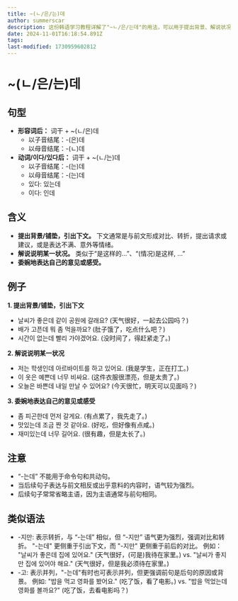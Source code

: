 ```yaml
---
title: ~(ㄴ/은/는)데
author: summerscar
description: 这份韩语学习教程详解了"~ㄴ/은/는데"的用法，可以用于提出背景、解说状况，或委婉表达意见。注意不可用于命令句和共动句，与"-지만"和"-고"类似。
date: 2024-11-01T16:18:54.891Z
tags:
last-modified: 1730959602812
---
```


# ~(ㄴ/은/는)데

## 句型

* **形容词后：**  词干 + ~(ㄴ/은)데
    * 以子音结尾：-(은)데
    * 以母音结尾：-(ㄴ)데
* **动词/이다/있다后：** 词干 + ~(ㄴ/는)데
    * 以子音结尾：-(는)데
    * 以母音结尾：-(는)데
    * 있다: 있는데
    * 이다: 인데


## 含义

* **提出背景/铺垫，引出下文。**  下文通常是与前文形成对比、转折，提出请求或建议，或是表达不满、意外等情绪。
* **解说说明某一状况。**  类似于“是这样的…”、“(情况)是这样, …”
* **委婉地表达自己的意见或感受。**


## 例子

**1. 提出背景/铺垫，引出下文**

* <Speak>날씨가 좋은데 같이 공원에 갈래요?</Speak> (天气很好，一起去公园吗？)
* <Speak>배가 고픈데 뭐 좀 먹을까요?</Speak> (肚子饿了，吃点什么吧？)
* <Speak>시간이 없는데 빨리 가야겠어요.</Speak> (没时间了，得赶紧走了。)

**2. 解说说明某一状况**

* <Speak>저는 학생인데 아르바이트를 하고 있어요.</Speak> (我是学生，正在打工。)
* <Speak>이 옷은 예쁜데 너무 비싸요.</Speak> (这件衣服很漂亮，但是太贵了。)
* <Speak>오늘은 바쁜데 내일 만날 수 있어요?</Speak> (今天很忙，明天可以见面吗？)


**3. 委婉地表达自己的意见或感受**

* <Speak>좀 피곤한데 먼저 갈게요.</Speak> (有点累了，我先走了。)
* <Speak>맛있는데 조금 짠 것 같아요.</Speak> (好吃，但好像有点咸。)
* <Speak>재미있는데 너무 길어요.</Speak> (很有趣，但是太长了。)



## 注意

* “-는데” 不能用于命令句和共动句。
*  当后续句子表达与前文相反或出乎意料的内容时，语气较为强烈。
*  后续句子常常省略主语，因为主语通常与前句相同。



## 类似语法

* -지만:  表示转折，与 “-는데” 相似，但 “-지만” 语气更为强烈，强调对比和转折。 "-는데" 更侧重于引出下文，而 "-지만" 更侧重于前后的对比。 例如： "날씨가 좋은데 집에 있어요." (天气很好，(可是)我待在家里。)  vs. "날씨가 좋지만 집에 있어야 해요." (天气很好，但是我必须待在家里。)
* -고:  表示并列，"-는데"有时也可表示并列，但更强调前句是后句的原因或背景。 例如: "밥을 먹고 영화를 봤어요." (吃了饭，看了电影。) vs. "밥을 먹었는데 영화를 볼까요?" (吃了饭，去看电影吗？)
